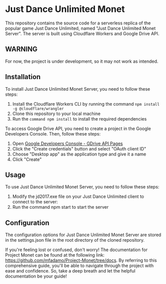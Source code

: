 # Just Dance Unlimited Monet

This repository contains the source code for a serverless replica of the popular game Just Dance Unlimited, named "Just Dance Unlimited Monet Server". The server is built using Cloudflare Workers and Google Drive API.

## WARNING
For now, the project is under development, so it may not work as intended.

## Installation
To install Just Dance Unlimited Monet Server, you need to follow these steps:

1. Install the Cloudflare Workers CLI by running the command ``` npm install -g @cloudflare/wrangler ```
2. Clone this repository to your local machine
3. Run the ``command npm install`` to install the required dependencies

To access Google Drive API, you need to create a project in the Google Developers Console. Then, follow these steps:

1. Open [Google Developers Console - GDrive API Pages](https://console.cloud.google.com/marketplace/product/google/drive.googleapis.com)
2. Click the "Create credentials" button and select "OAuth client ID"
3. Choose "Desktop app" as the application type and give it a name
4. Click "Create"

## Usage
To use Just Dance Unlimited Monet Server, you need to follow these steps:

1. Modify the jd2017.exe file on your Just Dance Unlimited client to connect to the server:
2. Run the command npm start to start the server

## Configuration
The configuration options for Just Dance Unlimited Monet Server are stored in the settings.json file in the root directory of the cloned repository.

If you're feeling lost or confused, don't worry! The documentation for Project Monet can be found at the following link: https://github.com/mfadamo/Project-Monet/tree/docs. By referring to this comprehensive guide, you'll be able to navigate through the project with ease and confidence. So, take a deep breath and let the helpful documentation be your guide!